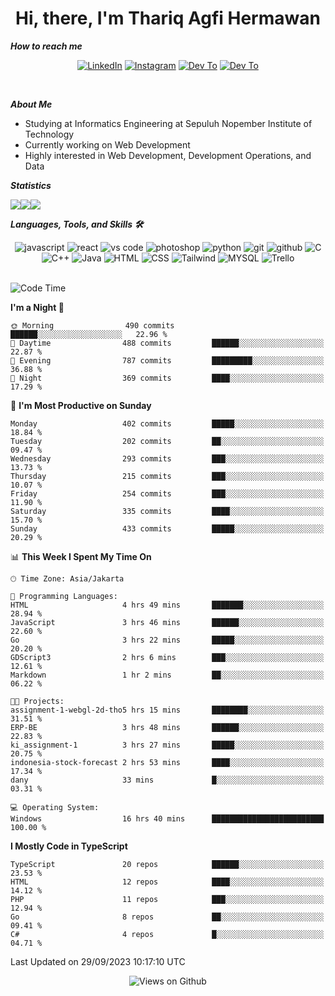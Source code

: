 <div align="center">
  <h1>Hi, there, I'm Thariq Agfi Hermawan</h1>
</div>


***How to reach me***
<p align='center'>
   <a href="https://www.linkedin.com/in/thariqagfihermawan" target="_blank"><img src="https://img.shields.io/badge/LinkedIn-0077B5?style=for-the-badge&logo=linkedin&logoColor=white" alt="LinkedIn"></a>
   <a href="https://www.instagram.com/thoriqagfi" target="_blank"><img src="https://img.shields.io/badge/Instagram-E4405F?style=for-the-badge&logo=instagram&logoColor=white" alt="Instagram"></a>
   <a href="https://medium.com/@thoriq.aghfi60" target="_blank"><img src="https://img.shields.io/badge/Medium-12100E?style=for-the-badge&logo=medium&logoColor=white" alt="Dev To"></a>
   <a href="https://linktr.ee/thoriqagfi" target="_blank"><img src="https://img.shields.io/badge/linktree-1de9b6?style=for-the-badge&logo=linktree&logoColor=white" alt="Dev To"></a>
</p>

<br>

***About Me***
- Studying at Informatics Engineering at Sepuluh Nopember Institute of Technology
- Currently working on Web Development
- Highly interested in Web Development, Development Operations, and Data

***Statistics***

<!-- [![GitHub Streak](http://github-readme-streak-stats.herokuapp.com?user=thoriqagfi&theme=dark)](https://git.io/streak-stats) -->

<div align="center">
  <div style="display: flex;">
    <img src="http://github-readme-streak-stats.herokuapp.com?user=thoriqagfi&theme=chartreuse-dark"/>
    <img src="https://github-readme-stats.vercel.app/api/top-langs/?username=thoriqagfi&layout=compact&&theme=chartreuse-dark&langs_count=8)](https://github.com/thoriqagfi"/>
    <img src="https://github-readme-stats.vercel.app/api?username=thoriqagfi&show_icons=true&theme=chartreuse-dark"/>
  </div>
</div>

<!-- [![Top Langs](https://github-readme-stats.vercel.app/api/top-langs/?username=thoriqagfi&layout=compact&&theme=chartreuse-dark&langs_count=8)](https://github.com/thoriqagfi)
< ![Agfi's GitHub stats](https://github-readme-stats.vercel.app/api?username=thoriqagfi&show_icons=true&theme=chartreuse-dark) -->

***Languages, Tools, and Skills 🛠***

  <div align="center">
    <img src="https://img.shields.io/badge/JavaScript-F7DF1E?style=for-the-badge&logo=javascript&logoColor=black" alt="javascript" />
    <img src="https://img.shields.io/badge/React-61DAFB?style=for-the-badge&logo=react&logoColor=black" alt="react" />
    <img src="https://img.shields.io/badge/vs%20code-007ACC?style=for-the-badge&logo=visual%20studio%20code&logoColor=white" alt="vs code" />
    <img src="https://img.shields.io/badge/adobe%20photoshop-31A8FF?style=for-the-badge&logo=adobe%20photoshop&logoColor=white" alt="photoshop" />
    <img src="https://img.shields.io/badge/python-3776AB?style=for-the-badge&logo=python&logoColor=white" alt="python" />
    <img src="https://img.shields.io/badge/Git-F05032?style=for-the-badge&logo=git&logoColor=white" alt="git" />
    <img src="https://img.shields.io/badge/GitHub-100000?style=for-the-badge&logo=github&logoColor=white" alt="github" />
    <img src="https://img.shields.io/badge/c-%2300599C.svg?style=for-the-badge&logo=c&logoColor=white" alt="C" />
    <img src="https://img.shields.io/badge/c++-%2300599C.svg?style=for-the-badge&logo=c%2B%2B&logoColor=white" alt="C++" />
    <img src="https://img.shields.io/badge/Java-ED8B00?style=for-the-badge&logo=java&logoColor=white" alt="Java"/>
    <img src="https://img.shields.io/badge/HTML5-E34F26?style=for-the-badge&logo=html5&logoColor=white" alt="HTML" />
    <img src="https://img.shields.io/badge/CSS-239120?&style=for-the-badge&logo=css3&logoColor=white" alt ="CSS" />
    <img src="https://img.shields.io/badge/tailwindcss-%2338B2AC.svg?style=for-the-badge&logo=tailwind-css&logoColor=white" alt="Tailwind" />
    <img src="https://img.shields.io/badge/MySQL-00000F?style=for-the-badge&logo=mysql&logoColor=white" alt="MYSQL" />
    <img src="https://img.shields.io/badge/Trello-%23026AA7.svg?style=for-the-badge&logo=Trello&logoColor=white" alt="Trello" />
  </div><br>

<!--START_SECTION:waka-->
![Code Time](http://img.shields.io/badge/Code%20Time-674%20hrs%2045%20mins-blue)

**I'm a Night 🦉** 

```text
🌞 Morning                490 commits         ██████░░░░░░░░░░░░░░░░░░░   22.96 % 
🌆 Daytime                488 commits         ██████░░░░░░░░░░░░░░░░░░░   22.87 % 
🌃 Evening                787 commits         █████████░░░░░░░░░░░░░░░░   36.88 % 
🌙 Night                  369 commits         ████░░░░░░░░░░░░░░░░░░░░░   17.29 % 
```
📅 **I'm Most Productive on Sunday** 

```text
Monday                   402 commits         █████░░░░░░░░░░░░░░░░░░░░   18.84 % 
Tuesday                  202 commits         ██░░░░░░░░░░░░░░░░░░░░░░░   09.47 % 
Wednesday                293 commits         ███░░░░░░░░░░░░░░░░░░░░░░   13.73 % 
Thursday                 215 commits         ███░░░░░░░░░░░░░░░░░░░░░░   10.07 % 
Friday                   254 commits         ███░░░░░░░░░░░░░░░░░░░░░░   11.90 % 
Saturday                 335 commits         ████░░░░░░░░░░░░░░░░░░░░░   15.70 % 
Sunday                   433 commits         █████░░░░░░░░░░░░░░░░░░░░   20.29 % 
```


📊 **This Week I Spent My Time On** 

```text
🕑︎ Time Zone: Asia/Jakarta

💬 Programming Languages: 
HTML                     4 hrs 49 mins       ███████░░░░░░░░░░░░░░░░░░   28.94 % 
JavaScript               3 hrs 46 mins       ██████░░░░░░░░░░░░░░░░░░░   22.60 % 
Go                       3 hrs 22 mins       █████░░░░░░░░░░░░░░░░░░░░   20.20 % 
GDScript3                2 hrs 6 mins        ███░░░░░░░░░░░░░░░░░░░░░░   12.61 % 
Markdown                 1 hr 2 mins         ██░░░░░░░░░░░░░░░░░░░░░░░   06.22 % 

🐱‍💻 Projects: 
assignment-1-webgl-2d-tho5 hrs 15 mins       ████████░░░░░░░░░░░░░░░░░   31.51 % 
ERP-BE                   3 hrs 48 mins       ██████░░░░░░░░░░░░░░░░░░░   22.83 % 
ki_assignment-1          3 hrs 27 mins       █████░░░░░░░░░░░░░░░░░░░░   20.75 % 
indonesia-stock-forecast 2 hrs 53 mins       ████░░░░░░░░░░░░░░░░░░░░░   17.34 % 
dany                     33 mins             █░░░░░░░░░░░░░░░░░░░░░░░░   03.31 % 

💻 Operating System: 
Windows                  16 hrs 40 mins      █████████████████████████   100.00 % 
```

**I Mostly Code in TypeScript** 

```text
TypeScript               20 repos            ██████░░░░░░░░░░░░░░░░░░░   23.53 % 
HTML                     12 repos            ████░░░░░░░░░░░░░░░░░░░░░   14.12 % 
PHP                      11 repos            ███░░░░░░░░░░░░░░░░░░░░░░   12.94 % 
Go                       8 repos             ██░░░░░░░░░░░░░░░░░░░░░░░   09.41 % 
C#                       4 repos             █░░░░░░░░░░░░░░░░░░░░░░░░   04.71 % 
```




 Last Updated on 29/09/2023 10:17:10 UTC
<!--END_SECTION:waka-->

<div align="center">
<img src="https://komarev.com/ghpvc/?username=thoriqagfi&color=blue" alt="Views on Github" />
</div>